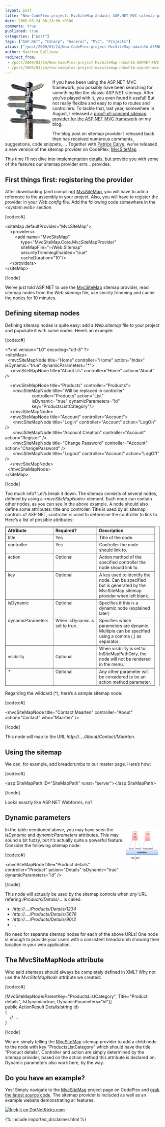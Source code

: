 ```yaml
---
layout: post
title: "New CodePlex project: MvcSiteMap &ndash; ASP.NET MVC sitemap provider"
date: 2009-03-24 08:28:00 +0100
comments: true
published: true
categories: ["post"]
tags: ["ASP.NET", "CSharp", "General", "MVC", "Projects"]
alias: ["/post/2009/03/24/New-CodePlex-project-MvcSiteMap-ndash3b-ASPNET-MVC-sitemap-provider.aspx", "/post/2009/03/24/new-codeplex-project-mvcsitemap-ndash3b-aspnet-mvc-sitemap-provider.aspx"]
author: Maarten Balliauw
redirect_from:
 - /post/2009/03/24/New-CodePlex-project-MvcSiteMap-ndash3b-ASPNET-MVC-sitemap-provider.aspx
 - /post/2009/03/24/new-codeplex-project-mvcsitemap-ndash3b-aspnet-mvc-sitemap-provider.aspx
---
```

<p><img style="margin: 5px; display: inline; border: 0px" title="Navigation" src="/images/sitemap.jpg" border="0" alt="Navigation" width="144" height="188" align="left" />If you have been using the ASP.NET MVC framework, you possibly have been searching for something like the classic ASP.NET sitemap. After you've played with it, you even found it useful! But not really flexible and easy to map to routes and controllers. To tackle that, last year, somewhere in August, I released a <a href="/post/2008/08/29/Building-an-ASPNET-MVC-sitemap-provider-with-security-trimming.aspx" target="_blank">proof-of-concept sitemap provider for the ASP.NET MVC framework</a> on my blog.</p>
<p>The blog post on sitemap provider I released back then has received numerous comments, suggestions, code snippets, &hellip; Together with <a href="http://geekswithblogs.net/Patware/Default.aspx" target="_blank">Patrice Calve</a>, we&rsquo;ve released a new version of the sitemap provider on CodePlex: <a href="http://mvcsitemap.codeplex.com" target="_blank">MvcSiteMap</a>.</p>
<p>This time I&rsquo;ll not dive into implementation details, but provide you with some of the features our sitemap provider erm&hellip; provides.</p>
<h2>First things first: registering the provider</h2>
<p>After downloading (and compiling) <a href="http://mvcsitemap.codeplex.com" target="_blank">MvcSiteMap</a>, you will have to add a reference to the assembly in your project. Also, you will have to register the provider in your <em>Web.config</em> file. Add the following code somewhere in the <em>&lt;system.web&gt;</em> section:</p>
<p>[code:c#]</p>
<p>&lt;siteMap defaultProvider="MvcSiteMap"&gt; <br />&nbsp;&nbsp;&nbsp; &lt;providers&gt; <br />&nbsp;&nbsp;&nbsp;&nbsp;&nbsp;&nbsp;&nbsp; &lt;add name="MvcSiteMap" <br />&nbsp;&nbsp;&nbsp;&nbsp;&nbsp;&nbsp;&nbsp;&nbsp;&nbsp;&nbsp;&nbsp;&nbsp; type="MvcSiteMap.Core.MvcSiteMapProvider"&nbsp;<br />&nbsp;&nbsp;&nbsp;&nbsp;&nbsp;&nbsp;&nbsp;&nbsp;&nbsp;&nbsp;&nbsp;&nbsp; siteMapFile="~/Web.Sitemap" <br />&nbsp;&nbsp;&nbsp;&nbsp;&nbsp;&nbsp;&nbsp;&nbsp;&nbsp;&nbsp;&nbsp;&nbsp; securityTrimmingEnabled="true" <br />&nbsp;&nbsp;&nbsp;&nbsp;&nbsp;&nbsp;&nbsp;&nbsp;&nbsp;&nbsp;&nbsp;&nbsp; cacheDuration="10"/&gt; <br />&nbsp;&nbsp;&nbsp; &lt;/providers&gt; <br />&lt;/siteMap&gt;</p>
<p>[/code]</p>
<p>We&rsquo;ve just told ASP.NET to use the <a href="http://mvcsitemap.codeplex.com" target="_blank">MvcSiteMap</a> sitemap provider, read sitemap nodes from the <em>Web.sitemap</em> file, use secrity trimming and cache the nodes for 10 minutes.</p>
<h2>Defining sitemap nodes</h2>
<p>Defining sitemap nodes is quite easy: add a <em>Web.sitemap</em> file to your project and popukate it with some nodes. Here&rsquo;s an example:</p>
<p>[code:c#]</p>
<p>&lt;?xml version="1.0" encoding="utf-8" ?&gt; <br />&lt;siteMap&gt; <br />&nbsp; &lt;mvcSiteMapNode title="Home" controller="Home" action="Index" isDynamic="true" dynamicParameters="*"&gt; <br />&nbsp;&nbsp;&nbsp; &lt;mvcSiteMapNode title="About Us" controller="Home" action="About" /&gt;</p>
<p>&nbsp;&nbsp;&nbsp; &lt;mvcSiteMapNode title="Products" controller="Products"&gt; <br />&nbsp;&nbsp;&nbsp;&nbsp;&nbsp; &lt;mvcSiteMapNode title="Will be replaced in controller" <br />&nbsp;&nbsp;&nbsp;&nbsp;&nbsp;&nbsp;&nbsp;&nbsp;&nbsp;&nbsp;&nbsp;&nbsp;&nbsp;&nbsp;&nbsp;&nbsp;&nbsp;&nbsp;&nbsp;&nbsp;&nbsp; controller="Products" action="List" <br />&nbsp;&nbsp;&nbsp;&nbsp;&nbsp;&nbsp;&nbsp;&nbsp;&nbsp;&nbsp;&nbsp;&nbsp;&nbsp;&nbsp;&nbsp;&nbsp;&nbsp;&nbsp;&nbsp;&nbsp;&nbsp; isDynamic="true" dynamicParameters="id" <br />&nbsp;&nbsp;&nbsp;&nbsp;&nbsp;&nbsp;&nbsp;&nbsp;&nbsp;&nbsp;&nbsp;&nbsp;&nbsp;&nbsp;&nbsp;&nbsp;&nbsp;&nbsp;&nbsp;&nbsp;&nbsp; key="ProductsListCategory"/&gt; <br />&nbsp;&nbsp;&nbsp; &lt;/mvcSiteMapNode&gt; <br />&nbsp;&nbsp;&nbsp; &lt;mvcSiteMapNode title="Account" controller="Account"&gt; <br />&nbsp;&nbsp;&nbsp;&nbsp;&nbsp; &lt;mvcSiteMapNode title="Login" controller="Account" action="LogOn" /&gt; <br />&nbsp;&nbsp;&nbsp;&nbsp;&nbsp; &lt;mvcSiteMapNode title="Account Creation" controller="Account" action="Register" /&gt; <br />&nbsp;&nbsp;&nbsp;&nbsp;&nbsp; &lt;mvcSiteMapNode title="Change Password" controller="Account" action="ChangePassword" /&gt; <br />&nbsp;&nbsp;&nbsp;&nbsp;&nbsp; &lt;mvcSiteMapNode title="Logout" controller="Account" action="LogOff" /&gt; <br />&nbsp;&nbsp;&nbsp; &lt;/mvcSiteMapNode&gt; <br />&nbsp; &lt;/mvcSiteMapNode&gt; <br />&lt;/siteMap&gt;</p>
<p>[/code]</p>
<p>Too much info? Let&rsquo;s break it down. The sitemap consists of several nodes, defined by using a <em>&lt;mvcSiteMapNode&gt;</em> element. Each node can contain other nodes, as you can see in the above example. A node should also define some attributes: title and controller. Title is used by all sitemap controls of ASP.NET, controller is used to determine the controller to link to. Here&rsquo;s a list of possible attributes:</p>
<table style="width: 100%;" border="1" cellspacing="0" cellpadding="2">
<tbody>
<tr>
<td width="140" valign="top"><strong>Attribute</strong></td>
<td width="112" valign="top"><strong>Required?</strong></td>
<td width="146" valign="top"><strong>Description</strong></td>
</tr>
<tr>
<td width="140" valign="top">title</td>
<td width="127" valign="top">Yes</td>
<td width="173" valign="top">Title of the node.</td>
</tr>
<tr>
<td width="140" valign="top">controller</td>
<td width="127" valign="top">Yes</td>
<td width="173" valign="top">Controller the node should link to.</td>
</tr>
<tr>
<td width="140" valign="top">action</td>
<td width="127" valign="top">Optional</td>
<td width="173" valign="top">Action method of the specified controller the node should link to.</td>
</tr>
<tr>
<td width="140" valign="top">key</td>
<td width="127" valign="top">Optional</td>
<td width="173" valign="top">A key used to identify the node. Can be specified but is generated by the MvcSiteMap sitemap provider when left blank.</td>
</tr>
<tr>
<td width="140" valign="top">isDynamic</td>
<td width="127" valign="top">Optional</td>
<td width="173" valign="top">Specifies if this is a dynamic node (explained later)</td>
</tr>
<tr>
<td width="140" valign="top">dynamicParameters</td>
<td width="127" valign="top">When isDynamic is set to true.</td>
<td width="173" valign="top">Specifies which parameters are dynamic. Multiple can be specified using a comma (,) as separator.</td>
</tr>
<tr>
<td>visibility</td>
<td>Optional</td>
<td>When visibility is set to InSiteMapPathOnly, the node will not be rendered in the menu.</td>
</tr>
<tr>
<td width="140" valign="top">*</td>
<td width="127" valign="top">Optional</td>
<td width="173" valign="top">Any other parameter will be considered to be an action method parameter.</td>
</tr>
</tbody>
</table>
<p>Regarding the wildcard (*), here&rsquo;s a sample sitemap node:</p>
<p>[code:c#]</p>
<p>&lt;mvcSiteMapNode title="Contact Maarten" controller="About" action="Contact" who=&rdquo;Maarten&rdquo; /&gt;</p>
<p>[/code]</p>
<p>This node will map to the URL <em>http://&hellip;./About/Contact/Maarten</em>.</p>
<h2>Using the sitemap</h2>
<p>We can, for example, add breadcrumbs to our master page. Here&rsquo;s how:</p>
<p>[code:c#]</p>
<p>&lt;asp:SiteMapPath ID="SiteMapPath" runat="server"&gt;&lt;/asp:SiteMapPath&gt;</p>
<p>[/code]</p>
<p>Looks exactly like ASP.NET Webforms, no?</p>
<h2>Dynamic parameters</h2>
<p><img style="margin: 5px; display: inline; border: 0px" title="You got to click it, before you kick it." src="/images/image.png" border="0" alt="You got to click it, before you kick it." width="106" height="108" align="right" /> In the table mentioned above, you may have seen the <em>isDynamic</em> and <em>dynamicParameters</em> attributes. This may sound a bit fuzzy, but it&rsquo;s actually quite a powerful feature. Consider the following sitemap node:</p>
<p>[code:c#]</p>
<p>&lt;mvcSiteMapNode title="Product details" controller="Product" action="Details" isDynamic=&rdquo;true&rdquo; dynamicParameters=&rdquo;id&rdquo; /&gt;</p>
<p>[/code]</p>
<p>This node will actually be used by the sitemap controls when <em>any</em> URL refering <em>/Products/Details/&hellip;</em> is called:</p>
<ul>
<li><em>http://&hellip;./Products/Details/1234</em></li>
<li><em>http://&hellip;./Products/Details/5678</em></li>
<li><em>http://&hellip;./Products/Details/9012</em></li>
<li><em>&hellip;</em></li>
</ul>
<p>No need for separate sitemap nodes for each of the above URLs! One node is enough to provide your users with a consistent breadcrumb showing their location in your web application.</p>
<h2>The MvcSiteMapNode attribute</h2>
<p>Who said sitemaps should always be completely defined in XML? Why not use the <em>MvcSiteMapNode</em> attribute we created:</p>
<p>[code:c#]</p>
<p>[MvcSiteMapNode(ParentKey="ProductsListCategory", Title="Product details", IsDynamic=true, DynamicParameters="id")] <br />public ActionResult Details(string id) <br />{ <br />&nbsp;&nbsp;&nbsp; // ... <br />}</p>
<p>[/code]</p>
<p>We are simply telling the <a href="http://mvcsitemap.codeplex.com" target="_blank">MvcSiteMap</a> sitemap provider to add a child node to the node with key &ldquo;ProductsListCategory&rdquo; which should have the title &ldquo;Product details&rdquo;. Controller and action are simply determined by the sitemap provider, based on the action method this attribute is declared on. Dynamic parameters also work here, by the way.</p>
<h2>Do you have an example?</h2>
<p>Yes! Simply navigate to the <a href="http://mvcsitemap.codeplex.com" target="_blank">MvcSiteMap</a> project page on CodePlex and <a href="http://mvcsitemap.codeplex.com/SourceControl/ListDownloadableCommits.aspx" target="_blank">grab the latest source code</a>. The sitemap provider is included as well as an example website demonstrating all features.</p>
<p><a href="http://www.dotnetkicks.com/kick/?url=/post/2009/03/20/New-CodePlex-project-MvcSiteMap-ndash3b-ASPNET-MVC-sitemap-provider.aspx&amp;title=New CodePlex project: MvcSiteMap &ndash; ASP.NET MVC sitemap provider"><img src="http://www.dotnetkicks.com/Services/Images/KickItImageGenerator.ashx?url=/post/2009/03/20/New-CodePlex-project-MvcSiteMap-ndash3b-ASPNET-MVC-sitemap-provider.aspx" border="0" alt="kick it on DotNetKicks.com" width="82" height="18" /> </a></p>

{% include imported_disclaimer.html %}

